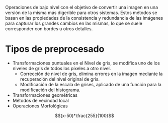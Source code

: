 Operaciones de bajo nivel con el objetivo de convertir una imagen en una versión de la misma más digerible para otros sistemas. Estos métodos se basan en las propiedades de la consistencia y redundancia de las imágenes para capturar los grandes cambios en las mismas, lo que se suele corresponder con bordes u otros detalles.
# Tipos de preprocesado
- Transformaciones puntuales en el Nivel de gris, se modifica uno de los niveles de gris de todos los píxeles a otro nivel.
	- Corrección de nivel de gris, elimina errores en la imagen mediante la recuperación del nivel original de gris.
	- Modificación de la escala de grises, aplicado de una función para la modificación del histograma.
- Transformaciones geométricas
- Métodos de vecindad local
- Operaciones Morfológicas

$$(x-50)*\frac{255}{100}$$

